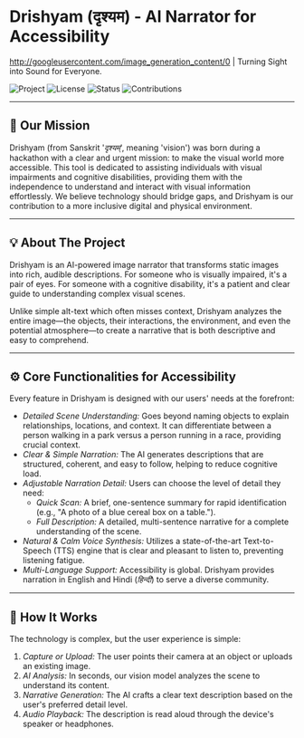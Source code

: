 # Drishyam (दृश्यम) - AI Narrator for Accessibility

http://googleusercontent.com/image_generation_content/0 | Turning Sight into Sound for Everyone.

![Project](https://img.shields.io/badge/Project-Hackathon-gold)
![License](https://img.shields.io/badge/License-Apache%20License%202.0-red)
![Status](https://img.shields.io/badge/Status-Proof--of--Concept-blue)
![Contributions](https://img.shields.io/badge/Contributions-Welcome-green)
***
## 🎯 Our Mission

Drishyam (from Sanskrit '*दृश्यम्*', meaning 'vision') was born during a hackathon with a clear and urgent mission: to make the visual world more accessible. This tool is dedicated to assisting individuals with visual impairments and cognitive disabilities, providing them with the independence to understand and interact with visual information effortlessly. We believe technology should bridge gaps, and Drishyam is our contribution to a more inclusive digital and physical environment.

***
## 💡 About The Project

Drishyam is an AI-powered image narrator that transforms static images into rich, audible descriptions. For someone who is visually impaired, it's a pair of eyes. For someone with a cognitive disability, it's a patient and clear guide to understanding complex visual scenes.

Unlike simple alt-text which often misses context, Drishyam analyzes the entire image—the objects, their interactions, the environment, and even the potential atmosphere—to create a narrative that is both descriptive and easy to comprehend.

***
## ⚙ Core Functionalities for Accessibility

Every feature in Drishyam is designed with our users' needs at the forefront:

* *Detailed Scene Understanding:* Goes beyond naming objects to explain relationships, locations, and context. It can differentiate between a person walking in a park versus a person running in a race, providing crucial context.
* *Clear & Simple Narration:* The AI generates descriptions that are structured, coherent, and easy to follow, helping to reduce cognitive load.
* *Adjustable Narration Detail:* Users can choose the level of detail they need:
    * *Quick Scan:* A brief, one-sentence summary for rapid identification (e.g., "A photo of a blue cereal box on a table.").
    * *Full Description:* A detailed, multi-sentence narrative for a complete understanding of the scene.
* *Natural & Calm Voice Synthesis:* Utilizes a state-of-the-art Text-to-Speech (TTS) engine that is clear and pleasant to listen to, preventing listening fatigue.
* *Multi-Language Support:* Accessibility is global. Drishyam provides narration in English and Hindi (*हिन्दी*) to serve a diverse community.

***
## 🚀 How It Works

The technology is complex, but the user experience is simple:

1.  *Capture or Upload:* The user points their camera at an object or uploads an existing image.
2.  *AI Analysis:* In seconds, our vision model analyzes the scene to understand its content.
3.  *Narrative Generation:* The AI crafts a clear text description based on the user's preferred detail level.
4.  *Audio Playback:* The description is read aloud through the device's speaker or headphones.
